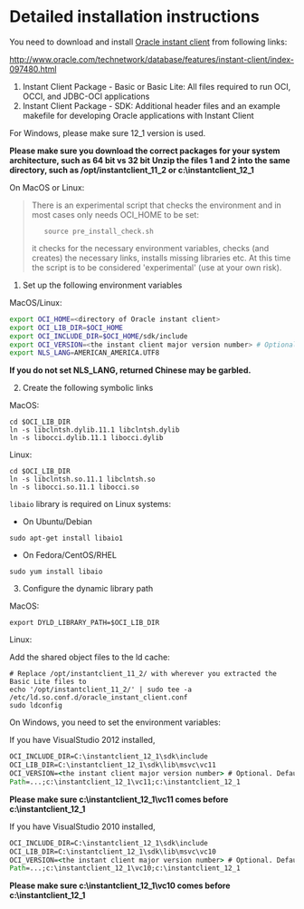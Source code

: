 # Detailed installation instructions

You need to download and install [Oracle instant client](http://www.oracle.com/technetwork/database/features/instant-client/index-097480.html) from following links:

http://www.oracle.com/technetwork/database/features/instant-client/index-097480.html

1. Instant Client Package - Basic or Basic Lite: All files required to run OCI, OCCI, and JDBC-OCI applications
2. Instant Client Package - SDK: Additional header files and an example makefile for developing Oracle applications with Instant Client

For Windows, please make sure 12_1 version is used.

**Please make sure you download the correct packages for your system architecture, such as 64 bit vs 32 bit**
**Unzip the files 1 and 2 into the same directory, such as /opt/instantclient\_11\_2 or c:\instantclient\_12\_1**

On MacOS or Linux:

> There is an experimental script that checks the environment and in most cases only needs OCI_HOME
> to be set:
>
> `   source pre_install_check.sh`
> 
> it checks for the necessary environment variables, checks (and creates) the necessary links, 
> installs missing libraries etc.
> At this time the script is to be considered 'experimental' (use at your own risk).

1. Set up the following environment variables

MacOS/Linux:

```bash
export OCI_HOME=<directory of Oracle instant client>
export OCI_LIB_DIR=$OCI_HOME
export OCI_INCLUDE_DIR=$OCI_HOME/sdk/include
export OCI_VERSION=<the instant client major version number> # Optional. Default is 11.
export NLS_LANG=AMERICAN_AMERICA.UTF8
```
__If you do not set NLS_LANG, returned Chinese may be garbled.__

2. Create the following symbolic links

MacOS:

```
cd $OCI_LIB_DIR
ln -s libclntsh.dylib.11.1 libclntsh.dylib
ln -s libocci.dylib.11.1 libocci.dylib
```

Linux:

```
cd $OCI_LIB_DIR
ln -s libclntsh.so.11.1 libclntsh.so
ln -s libocci.so.11.1 libocci.so
```

`libaio` library is required on Linux systems:

* On Ubuntu/Debian

```
sudo apt-get install libaio1
```

* On Fedora/CentOS/RHEL

```
sudo yum install libaio
```

3. Configure the dynamic library path

MacOS:

```
export DYLD_LIBRARY_PATH=$OCI_LIB_DIR
```

Linux:

Add the shared object files to the ld cache:

```
# Replace /opt/instantclient_11_2/ with wherever you extracted the Basic Lite files to
echo '/opt/instantclient_11_2/' | sudo tee -a /etc/ld.so.conf.d/oracle_instant_client.conf
sudo ldconfig
```

On Windows, you need to set the environment variables:

If you have VisualStudio 2012 installed,

```bat
OCI_INCLUDE_DIR=C:\instantclient_12_1\sdk\include
OCI_LIB_DIR=C:\instantclient_12_1\sdk\lib\msvc\vc11
OCI_VERSION=<the instant client major version number> # Optional. Default is 11.
Path=...;c:\instantclient_12_1\vc11;c:\instantclient_12_1
```

**Please make sure c:\instantclient_12_1\vc11 comes before c:\instantclient_12_1**

If you have VisualStudio 2010 installed,

```bat
OCI_INCLUDE_DIR=C:\instantclient_12_1\sdk\include
OCI_LIB_DIR=C:\instantclient_12_1\sdk\lib\msvc\vc10
OCI_VERSION=<the instant client major version number> # Optional. Default is 11.
Path=...;c:\instantclient_12_1\vc10;c:\instantclient_12_1
```

**Please make sure c:\instantclient_12_1\vc10 comes before c:\instantclient_12_1**
